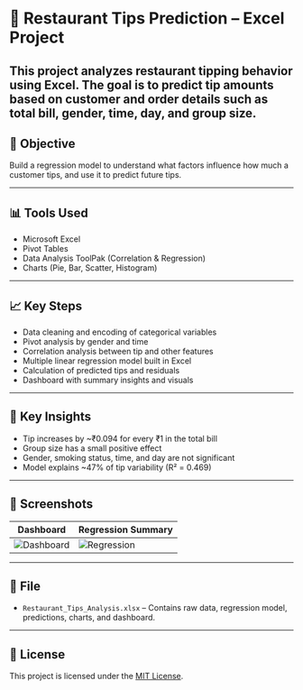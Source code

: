 # 🧾 Restaurant Tips Prediction – Excel Project

This project analyzes restaurant tipping behavior using Excel. The goal is to predict tip amounts based on customer and order details such as total bill, gender, time, day, and group size.
---
## 📌 Objective
Build a regression model to understand what factors influence how much a customer tips, and use it to predict future tips.

---
## 📊 Tools Used
- Microsoft Excel
- Pivot Tables
- Data Analysis ToolPak (Correlation & Regression)
- Charts (Pie, Bar, Scatter, Histogram)
---
## 📈 Key Steps
- Data cleaning and encoding of categorical variables
- Pivot analysis by gender and time
- Correlation analysis between tip and other features
- Multiple linear regression model built in Excel
- Calculation of predicted tips and residuals
- Dashboard with summary insights and visuals
---
## 📌 Key Insights
- Tip increases by ~₹0.094 for every ₹1 in the total bill
- Group size has a small positive effect
- Gender, smoking status, time, and day are not significant
- Model explains ~47% of tip variability (R² = 0.469)
---
## 📸 Screenshots
| Dashboard | Regression Summary |
|----------|--------------------|
| ![Dashboard](images/dashboard.png) | ![Regression](images/regression_output.png) |

---
## 📁 File
- `Restaurant_Tips_Analysis.xlsx` – Contains raw data, regression model, predictions, charts, and dashboard.
---
## 📄 License

This project is licensed under the [MIT License](LICENSE).
